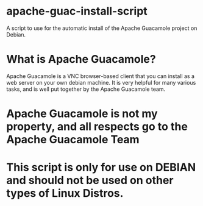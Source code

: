# apache-guac-install-script
A script to use for the automatic install of the Apache Guacamole project on Debian.

# What is Apache Guacamole?
Apache Guacamole is a VNC browser-based client that you can install as a web server on your own debian machine. It is very helpful for many various tasks, and is well put together by the Apache Guacamole team.

# Apache Guacamole is not my property, and all respects go to the Apache Guacamole Team
# This script is only for use on DEBIAN and should not be used on other types of Linux Distros.
